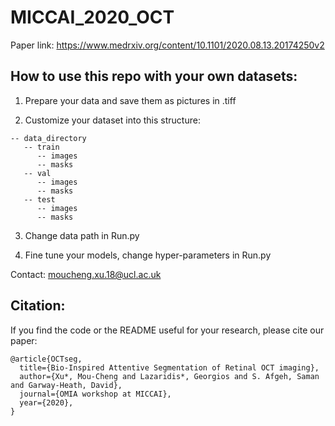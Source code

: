 # MICCAI_2020_OCT
Paper link: https://www.medrxiv.org/content/10.1101/2020.08.13.20174250v2

## How to use this repo with your own datasets:
1. Prepare your data and save them as pictures in .tiff

2. Customize your dataset into this structure:
```
-- data_directory
   -- train
      -- images
      -- masks
   -- val
      -- images
      -- masks
   -- test
      -- images
      -- masks
```

3. Change data path in Run.py

4. Fine tune your models, change hyper-parameters in Run.py

Contact: moucheng.xu.18@ucl.ac.uk 

## Citation:
If you find the code or the README useful for your research, please cite our paper:
```
@article{OCTseg,
  title={Bio-Inspired Attentive Segmentation of Retinal OCT imaging},
  author={Xu*, Mou-Cheng and Lazaridis*, Georgios and S. Afgeh, Saman and Garway-Heath, David},
  journal={OMIA workshop at MICCAI},
  year={2020},
}
```
